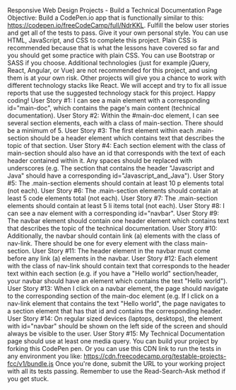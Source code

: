 Responsive Web Design Projects - Build a Technical Documentation Page
Objective: Build a CodePen.io app that is functionally similar to this: https://codepen.io/freeCodeCamp/full/NdrKKL.
Fulfill the below user stories and get all of the tests to pass. Give it your own personal style.
You can use HTML, JavaScript, and CSS to complete this project. Plain CSS is recommended because that is what the lessons have covered so far and you should get some practice with plain CSS. You can use Bootstrap or SASS if you choose. Additional technologies (just for example jQuery, React, Angular, or Vue) are not recommended for this project, and using them is at your own risk. Other projects will give you a chance to work with different technology stacks like React. We will accept and try to fix all issue reports that use the suggested technology stack for this project. Happy coding!
User Story #1: I can see a main element with a corresponding id="main-doc", which contains the page's main content (technical documentation).
User Story #2: Within the #main-doc element, I can see several section elements, each with a class of main-section. There should be a minimum of 5.
User Story #3: The first element within each .main-section should be a header element which contains text that describes the topic of that section.
User Story #4: Each section element with the class of main-section should also have an id that corresponds with the text of each header contained within it. Any spaces should be replaced with underscores (e.g. The section that contains the header "Javascript and Java" should have a corresponding id="Javascript_and_Java").
User Story #5: The .main-section elements should contain at least 10 p elements total (not each).
User Story #6: The .main-section elements should contain at least 5 code elements total (not each).
User Story #7: The .main-section elements should contain at least 5 li items total (not each).
User Story #8: I can see a nav element with a corresponding id="navbar".
User Story #9: The navbar element should contain one header element which contains text that describes the topic of the technical documentation.
User Story #10: Additionally, the navbar should contain link (a) elements with the class of nav-link. There should be one for every element with the class main-section.
User Story #11: The header element in the navbar must come before any link (a) elements in the navbar.
User Story #12: Each element with the class of nav-link should contain text that corresponds to the header text within each section (e.g. if you have a "Hello world" section/header, your navbar should have an element which contains the text "Hello world").
User Story #13: When I click on a navbar element, the page should navigate to the corresponding section of the main-doc element (e.g. If I click on a nav-link element that contains the text "Hello world", the page navigates to a section element that has that id and contains the corresponding header.
User Story #14: On regular sized devices (laptops, desktops), the element with id="navbar" should be shown on the left side of the screen and should always be visible to the user.
User Story #15: My Technical Documentation page should use at least one media query.
You can build your project by forking this CodePen pen. Or you can use this CDN link to run the tests in any environment you like: https://cdn.freecodecamp.org/testable-projects-fcc/v1/bundle.js
Once you're done, submit the URL to your working project with all its tests passing.
Remember to use the Read-Search-Ask method if you get stuck.